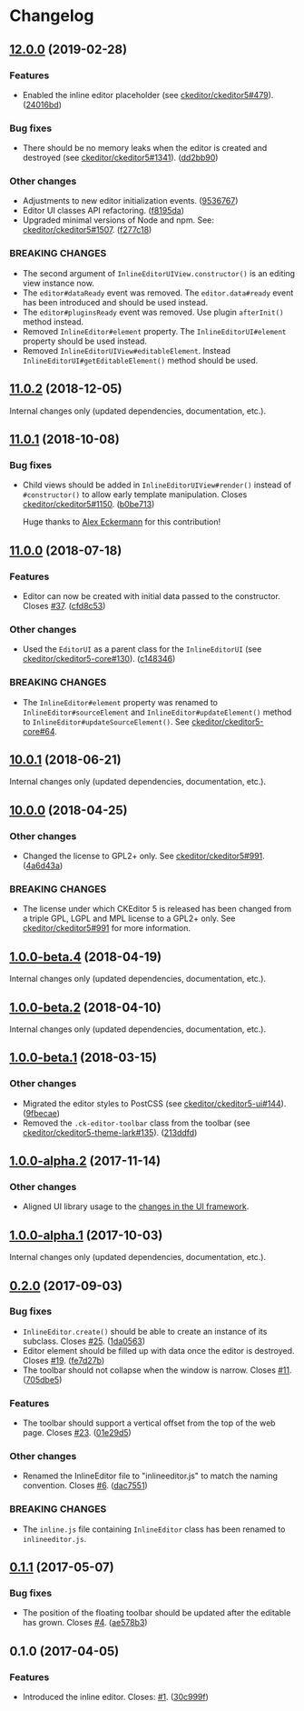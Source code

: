 Changelog
=========

## [12.0.0](https://github.com/ckeditor/ckeditor5-editor-inline/compare/v11.0.2...v12.0.0) (2019-02-28)

### Features

* Enabled the inline editor placeholder (see [ckeditor/ckeditor5#479](https://github.com/ckeditor/ckeditor5/issues/479)). ([24016bd](https://github.com/ckeditor/ckeditor5-editor-inline/commit/24016bd))

### Bug fixes

* There should be no memory leaks when the editor is created and destroyed (see [ckeditor/ckeditor5#1341](https://github.com/ckeditor/ckeditor5/issues/1341)). ([dd2bb90](https://github.com/ckeditor/ckeditor5-editor-inline/commit/dd2bb90))

### Other changes

* Adjustments to new editor initialization events. ([9536767](https://github.com/ckeditor/ckeditor5-editor-inline/commit/9536767))
* Editor UI classes API refactoring. ([f8195da](https://github.com/ckeditor/ckeditor5-editor-inline/commit/f8195da))
* Upgraded minimal versions of Node and npm. See: [ckeditor/ckeditor5#1507](https://github.com/ckeditor/ckeditor5/issues/1507). ([f277c18](https://github.com/ckeditor/ckeditor5-editor-inline/commit/f277c18))

### BREAKING CHANGES

* The second argument of `InlineEditorUIView.constructor()` is an editing view instance now.
* The `editor#dataReady` event was removed. The `editor.data#ready` event has been introduced and should be used instead.
* The `editor#pluginsReady` event was removed. Use plugin `afterInit()` method instead.
* Removed `InlineEditor#element` property. The `InlineEditorUI#element` property should be used instead.
* Removed `InlineEditorUIView#editableElement`. Instead `InlineEditorUI#getEditableElement()` method should be used.


## [11.0.2](https://github.com/ckeditor/ckeditor5-editor-inline/compare/v11.0.1...v11.0.2) (2018-12-05)

Internal changes only (updated dependencies, documentation, etc.).


## [11.0.1](https://github.com/ckeditor/ckeditor5-editor-inline/compare/v11.0.0...v11.0.1) (2018-10-08)

### Bug fixes

* Child views should be added in `InlineEditorUIView#render()` instead of `#constructor()` to allow early template manipulation. Closes [ckeditor/ckeditor5#1150](https://github.com/ckeditor/ckeditor5/issues/1150). ([b0be713](https://github.com/ckeditor/ckeditor5-editor-inline/commit/b0be713))

  Huge thanks to [Alex Eckermann](https://github.com/alexeckermann) for this contribution!


## [11.0.0](https://github.com/ckeditor/ckeditor5-editor-inline/compare/v10.0.1...v11.0.0) (2018-07-18)

### Features

* Editor can now be created with initial data passed to the constructor. Closes [#37](https://github.com/ckeditor/ckeditor5-editor-inline/issues/37). ([cfd8c53](https://github.com/ckeditor/ckeditor5-editor-inline/commit/cfd8c53))

### Other changes

* Used the `EditorUI` as a parent class for the `InlineEditorUI` (see [ckeditor/ckeditor5-core#130](https://github.com/ckeditor/ckeditor5-core/issues/130)). ([c148346](https://github.com/ckeditor/ckeditor5-editor-inline/commit/c148346))

### BREAKING CHANGES

* The `InlineEditor#element` property was renamed to `InlineEditor#sourceElement` and `InlineEditor#updateElement()` method to `InlineEditor#updateSourceElement()`. See [ckeditor/ckeditor5-core#64](https://github.com/ckeditor/ckeditor5-core/issues/64).


## [10.0.1](https://github.com/ckeditor/ckeditor5-editor-inline/compare/v10.0.0...v10.0.1) (2018-06-21)

Internal changes only (updated dependencies, documentation, etc.).


## [10.0.0](https://github.com/ckeditor/ckeditor5-editor-inline/compare/v1.0.0-beta.4...v10.0.0) (2018-04-25)

### Other changes

* Changed the license to GPL2+ only. See [ckeditor/ckeditor5#991](https://github.com/ckeditor/ckeditor5/issues/991). ([4a6d43a](https://github.com/ckeditor/ckeditor5-editor-inline/commit/4a6d43a))

### BREAKING CHANGES

* The license under which CKEditor 5 is released has been changed from a triple GPL, LGPL and MPL license to a GPL2+ only. See [ckeditor/ckeditor5#991](https://github.com/ckeditor/ckeditor5/issues/991) for more information.


## [1.0.0-beta.4](https://github.com/ckeditor/ckeditor5-editor-inline/compare/v1.0.0-beta.2...v1.0.0-beta.4) (2018-04-19)

Internal changes only (updated dependencies, documentation, etc.).


## [1.0.0-beta.2](https://github.com/ckeditor/ckeditor5-editor-inline/compare/v1.0.0-beta.1...v1.0.0-beta.2) (2018-04-10)

Internal changes only (updated dependencies, documentation, etc.).


## [1.0.0-beta.1](https://github.com/ckeditor/ckeditor5-editor-inline/compare/v1.0.0-alpha.2...v1.0.0-beta.1) (2018-03-15)

### Other changes

* Migrated the editor styles to PostCSS (see [ckeditor/ckeditor5-ui#144](https://github.com/ckeditor/ckeditor5-ui/issues/144)). ([9fbecae](https://github.com/ckeditor/ckeditor5-editor-inline/commit/9fbecae))
* Removed the `.ck-editor-toolbar` class from the toolbar (see [ckeditor/ckeditor5-theme-lark#135](https://github.com/ckeditor/ckeditor5-theme-lark/issues/135)). ([213ddfd](https://github.com/ckeditor/ckeditor5-editor-inline/commit/213ddfd))


## [1.0.0-alpha.2](https://github.com/ckeditor/ckeditor5-editor-inline/compare/v1.0.0-alpha.1...v1.0.0-alpha.2) (2017-11-14)

### Other changes

* Aligned UI library usage to the [changes in the UI framework](https://github.com/ckeditor/ckeditor5-ui/pull/332).


## [1.0.0-alpha.1](https://github.com/ckeditor/ckeditor5-editor-inline/compare/v0.2.0...v1.0.0-alpha.1) (2017-10-03)

Internal changes only (updated dependencies, documentation, etc.).


## [0.2.0](https://github.com/ckeditor/ckeditor5-editor-inline/compare/v0.1.1...v0.2.0) (2017-09-03)

### Bug fixes

* `InlineEditor.create()` should be able to create an instance of its subclass. Closes [#25](https://github.com/ckeditor/ckeditor5-editor-inline/issues/25). ([1da0563](https://github.com/ckeditor/ckeditor5-editor-inline/commit/1da0563))
* Editor element should be filled up with data once the editor is destroyed. Closes [#19](https://github.com/ckeditor/ckeditor5-editor-inline/issues/19). ([fe7d27b](https://github.com/ckeditor/ckeditor5-editor-inline/commit/fe7d27b))
* The toolbar should not collapse when the window is narrow. Closes [#11](https://github.com/ckeditor/ckeditor5-editor-inline/issues/11). ([705dbe5](https://github.com/ckeditor/ckeditor5-editor-inline/commit/705dbe5))

### Features

* The toolbar should support a vertical offset from the top of the web page. Closes [#23](https://github.com/ckeditor/ckeditor5-editor-inline/issues/23). ([01e29d5](https://github.com/ckeditor/ckeditor5-editor-inline/commit/01e29d5))

### Other changes

* Renamed the InlineEditor file to "inlineeditor.js" to match the naming convention. Closes [#6](https://github.com/ckeditor/ckeditor5-editor-inline/issues/6). ([dac7551](https://github.com/ckeditor/ckeditor5-editor-inline/commit/dac7551))

### BREAKING CHANGES

* The `inline.js` file containing `InlineEditor` class has been renamed to `inlineeditor.js`.


## [0.1.1](https://github.com/ckeditor/ckeditor5-editor-inline/compare/v0.1.0...v0.1.1) (2017-05-07)

### Bug fixes

* The position of the floating toolbar should be updated after the editable has grown. Closes [#4](https://github.com/ckeditor/ckeditor5-editor-inline/issues/4). ([ae578b3](https://github.com/ckeditor/ckeditor5-editor-inline/commit/ae578b3))


## 0.1.0 (2017-04-05)

### Features

* Introduced the inline editor. Closes: [#1](https://github.com/ckeditor/ckeditor5-editor-inline/issues/1). ([30c999f](https://github.com/ckeditor/ckeditor5-editor-inline/commit/30c999f))
